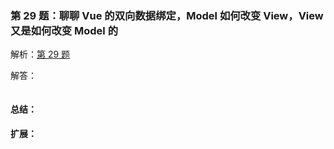 ### 第 29 题：聊聊 Vue 的双向数据绑定，Model 如何改变 View，View 又是如何改变 Model 的

解析：[第 29 题](https://github.com/Advanced-Frontend/Daily-Interview-Question/issues/34)

解答：



```javascript

```

#### 总结：



#### 扩展：



